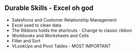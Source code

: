 ## Durable Skills - Excel oh god
- Salesforce and Customer Relationship Management
- Excel used to clean data
- The Ribbons holds the shortcuts - Change to classic ribbon
- Workbooks and Worksheets and Cells
- Filter and Sort
- VLookUps and Pivot Tables - MOST IMPORTANT